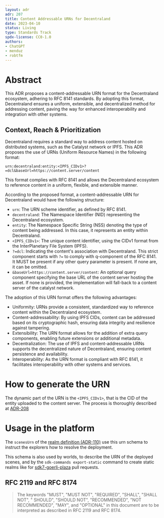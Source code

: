 ```yaml
---
layout: adr
adr: 207
title: Content Addressable URNs for Decentraland
date: 2023-04-10
status: Living
type: Standards Track
spdx-license: CC0-1.0
authors:
- ChatGPT
- menduz
- robtfm
---
```


# Abstract

This ADR proposes a content-addressable URN format for the Decentraland ecosystem, adhering to RFC 8141 standards. By adopting this format, Decentraland ensures a uniform, extensible, and decentralized method for addressing content, paving the way for enhanced interoperability and integration with other systems.

## Context, Reach & Prioritization

Decentraland requires a standard way to address content hosted on distributed systems, such as the Catalyst network or IPFS. This ADR  proposes the use of URNs (Uniform Resource Names) in the following format:

`urn:decentraland:entity:<IPFS_CIDv1>?=dcl&baseUrl=https://content.server/content`

This format complies with RFC 8141 and allows the Decentraland ecosystem to reference content in a uniform, flexible, and extensible manner.

According to the proposed format, a content-addressable URN for Decentraland would have the following structure:

- `urn`: The URN scheme identifier, as defined by RFC 8141.
- `decentraland`: The Namespace Identifier (NID) representing the Decentraland ecosystem.
- `entity`: The Namespace Specific String (NSS) denoting the type of content being addressed. In this case, it represents an entity within Decentraland.
- `<IPFS_CIDv1>`: The unique content identifier, using the CIDv1 format from the InterPlanetary File System (IPFS).
- `?=dcl`: Indicating the content's association with Decentraland. This strict component starts with `?=` to comply with q-component of the RFC 8141. It MUST be present if any other query parameter is present. If none are, it can be omitted.
- `&baseUrl=https://content.server/content`: An optional query component specifying the base URL of the content server hosting the asset. If none is provided, the implementation will fall-back to a content server of the catalyst network.

The adoption of this URN format offers the following advantages:

- Uniformity: URNs provide a consistent, standardized way to reference content within the Decentraland ecosystem.
- Content-addressability: By using IPFS CIDs, content can be addressed based on its cryptographic hash, ensuring data integrity and resilience against tampering.
- Extensibility: The URN format allows for the addition of extra query components, enabling future extensions or additional metadata.
- Decentralization: The use of IPFS and content-addressable URNs supports the decentralized nature of Decentraland, ensuring content persistence and availability.
- Interoperability: As the URN format is compliant with RFC 8141, it facilitates interoperability with other systems and services.

# How to generate the URN

The dynamic part of the URN is the `<IPFS_CIDv1>`, that is the CID of the entity uploaded to the content server. The process is thoroughly described at [ADR-208](/adr/ADR-208)

# Usage in the platform

The `scenesUrn` of the [realm definition (ADR-110)](/adr/ADR-110) use this urn schema to instruct the explorers how to resolve the deployment.

This schema is also used by worlds, to describe the URN of the deployed scenes, and by the `sdk-commands export-static` command to create static realms like for [sdk7-goerli-plaza](https://github.com/decentraland/sdk7-goerli-plaza) pull requests.

## RFC 2119 and RFC 8174

> The keywords "MUST", "MUST NOT", "REQUIRED", "SHALL", "SHALL NOT", "
> SHOULD", "SHOULD NOT", "RECOMMENDED", "NOT RECOMMENDED", "MAY", and "OPTIONAL"
> in this document are to be interpreted as described in RFC 2119 and RFC 8174.
